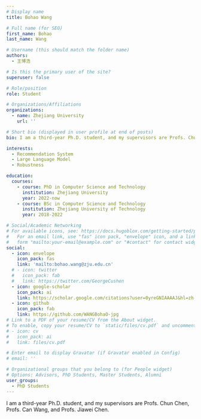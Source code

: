 ```yaml
---
# Display name
title: Bohao Wang

# Full name (for SEO)
first_name: Bohao
last_name: Wang

# Username (this should match the folder name)
authors:
  - 王博浩

# Is this the primary user of the site?
superuser: false

# Role/position
role: Student

# Organizations/Affiliations
organizations:
  - name: Zhejiang University
    url: ''

# Short bio (displayed in user profile at end of posts)
bio: I am a third-year Ph.D. student, and my supervisors are Profs. Chun Chen, Profs. Can Wang, and Profs. Jiawei Chen.

interests:
  - Recommendation System
  - Large Language Model
  - Robustness

education:
  courses:
    - course: PhD in Computer Science and Technology
      institution: Zhejiang University
      year: 2022-now
    - course: BSc in Computer Science and Technology
      institution: Zhejiang University of Technology
      year: 2018-2022

# Social/Academic Networking
# For available icons, see: https://docs.hugoblox.com/getting-started/page-builder/#icons
#   For an email link, use "fas" icon pack, "envelope" icon, and a link in the
#   form "mailto:your-email@example.com" or "#contact" for contact widget.
social:
  - icon: envelope
    icon_pack: fas
    link: 'mailto:bohao.wang@zju.edu.cn'
  # - icon: twitter
  #   icon_pack: fab
  #   link: https://twitter.com/GeorgeCushen
  - icon: google-scholar
    icon_pack: ai
    link: https://scholar.google.com/citations?user=0yreGNIAAAAJ&hl=zh-CN
  - icon: github
    icon_pack: fab
    link: https://github.com/WANGBohaO-jpg
# Link to a PDF of your resume/CV from the About widget.
# To enable, copy your resume/CV to `static/files/cv.pdf` and uncomment the lines below.
# - icon: cv
#   icon_pack: ai
#   link: files/cv.pdf

# Enter email to display Gravatar (if Gravatar enabled in Config)
# email: ''

# Organizational groups that you belong to (for People widget)
# Options: Advisors, PhD Students, Master Students, Alumni
user_groups:
  - PhD Students
---
```


I am a third-year Ph.D. student, and my supervisors are Profs. Chun Chen, Profs. Can Wang, and Profs. Jiawei Chen.